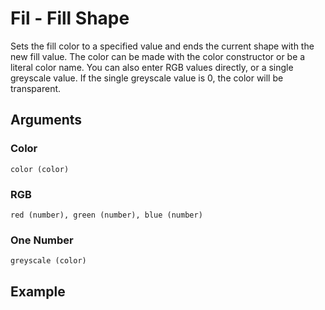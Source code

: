 # Fil - Fill Shape

Sets the fill color to a specified value and ends the current shape with the new fill value. The color can be made with the color constructor or be a literal color name. You can also enter RGB values directly, or a single greyscale value. If the single greyscale value is 0, the color will be transparent.

## Arguments

### Color
```color (color)```

### RGB
```red (number), green (number), blue (number)```

### One Number
```greyscale (color)```

## Example

<editor :code="`
Fill Example
by Milo Jacobs and John Graphton\n
arc 50.
fil red.
`" 
:code-wordier="`
Fill Example
by Milo Jacobs and John Graphton\n
You must march fifty meters.
Filthy red balloon for you.
`"
output-method='canvas'></editor>
